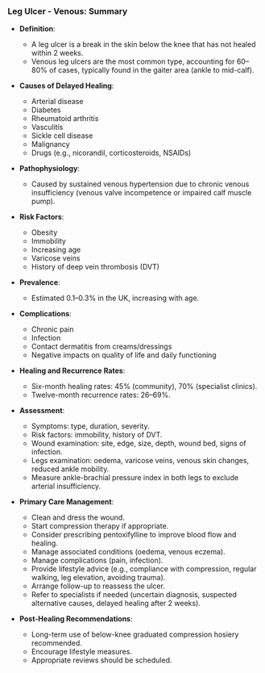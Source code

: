 ### Leg Ulcer - Venous: Summary

- **Definition**: 
  - A leg ulcer is a break in the skin below the knee that has not healed within 2 weeks.
  - Venous leg ulcers are the most common type, accounting for 60–80% of cases, typically found in the gaiter area (ankle to mid-calf).

- **Causes of Delayed Healing**:
  - Arterial disease
  - Diabetes
  - Rheumatoid arthritis
  - Vasculitis
  - Sickle cell disease
  - Malignancy
  - Drugs (e.g., nicorandil, corticosteroids, NSAIDs)

- **Pathophysiology**: 
  - Caused by sustained venous hypertension due to chronic venous insufficiency (venous valve incompetence or impaired calf muscle pump).

- **Risk Factors**: 
  - Obesity
  - Immobility
  - Increasing age
  - Varicose veins
  - History of deep vein thrombosis (DVT)

- **Prevalence**: 
  - Estimated 0.1–0.3% in the UK, increasing with age.

- **Complications**: 
  - Chronic pain
  - Infection
  - Contact dermatitis from creams/dressings
  - Negative impacts on quality of life and daily functioning

- **Healing and Recurrence Rates**:
  - Six-month healing rates: 45% (community), 70% (specialist clinics).
  - Twelve-month recurrence rates: 26–69%.

- **Assessment**:
  - Symptoms: type, duration, severity.
  - Risk factors: immobility, history of DVT.
  - Wound examination: site, edge, size, depth, wound bed, signs of infection.
  - Legs examination: oedema, varicose veins, venous skin changes, reduced ankle mobility.
  - Measure ankle-brachial pressure index in both legs to exclude arterial insufficiency.

- **Primary Care Management**:
  - Clean and dress the wound.
  - Start compression therapy if appropriate.
  - Consider prescribing pentoxifylline to improve blood flow and healing.
  - Manage associated conditions (oedema, venous eczema).
  - Manage complications (pain, infection).
  - Provide lifestyle advice (e.g., compliance with compression, regular walking, leg elevation, avoiding trauma).
  - Arrange follow-up to reassess the ulcer.
  - Refer to specialists if needed (uncertain diagnosis, suspected alternative causes, delayed healing after 2 weeks).

- **Post-Healing Recommendations**:
  - Long-term use of below-knee graduated compression hosiery recommended.
  - Encourage lifestyle measures.
  - Appropriate reviews should be scheduled.